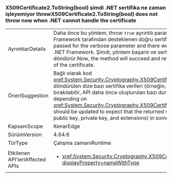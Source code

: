 ### <a name="x509certificate2tostringbool-does-not-throw-now-when-net-cannot-handle-the-certificate"></a><span data-ttu-id="00840-101">X509Certificate2.ToString(bool) şimdi .NET sertifika ne zaman işleyemiyor throw</span><span class="sxs-lookup"><span data-stu-id="00840-101">X509Certificate2.ToString(bool) does not throw now when .NET cannot handle the certificate</span></span>

|   |   |
|---|---|
|<span data-ttu-id="00840-102">Ayrıntılar</span><span class="sxs-lookup"><span data-stu-id="00840-102">Details</span></span>|<span data-ttu-id="00840-103">Daha önce bu yöntem, throw <code>true</code> ayrıntılı parametresi için geçirilen ve vardı yüklü olan ve .NET Framework tarafından desteklenen doğru sertifikalar.</span><span class="sxs-lookup"><span data-stu-id="00840-103">Previously, this method would throw if <code>true</code> was passed for the verbose parameter and there were certificates installed that weren't supported by the .NET Framework.</span></span> <span data-ttu-id="00840-104">Şimdi, yöntem başarılı ve sertifika erişilemez bölümlerini atlar geçerli bir dize döndürür.</span><span class="sxs-lookup"><span data-stu-id="00840-104">Now, the method will succeed and return a valid string that omits the inaccessible portions of the certificate.</span></span>|
|<span data-ttu-id="00840-105">Öneri</span><span class="sxs-lookup"><span data-stu-id="00840-105">Suggestion</span></span>|<span data-ttu-id="00840-106">Bağlı olarak kod <xref:System.Security.Cryptography.X509Certificates.X509Certificate2.ToString(System.Boolean)> döndürülen dize bazı sertifika verileri (örneğin, ortak anahtar, özel anahtarı ve uzantıları) dışarıda bırakılabilir, API daha önce oluşturulan bazı durumlarda beklenir güncelleştirilmesi.</span><span class="sxs-lookup"><span data-stu-id="00840-106">Any code depending on <xref:System.Security.Cryptography.X509Certificates.X509Certificate2.ToString(System.Boolean)> should be updated to expect that the returned string may exclude some certificate data (such as public key, private key, and extensions) in some cases in which the API would have previously thrown.</span></span>|
|<span data-ttu-id="00840-107">Kapsam</span><span class="sxs-lookup"><span data-stu-id="00840-107">Scope</span></span>|<span data-ttu-id="00840-108">Kenar</span><span class="sxs-lookup"><span data-stu-id="00840-108">Edge</span></span>|
|<span data-ttu-id="00840-109">Sürüm</span><span class="sxs-lookup"><span data-stu-id="00840-109">Version</span></span>|<span data-ttu-id="00840-110">4.6</span><span class="sxs-lookup"><span data-stu-id="00840-110">4.6</span></span>|
|<span data-ttu-id="00840-111">Tür</span><span class="sxs-lookup"><span data-stu-id="00840-111">Type</span></span>|<span data-ttu-id="00840-112">Çalışma zamanı</span><span class="sxs-lookup"><span data-stu-id="00840-112">Runtime</span></span>|
|<span data-ttu-id="00840-113">Etkilenen API'leri</span><span class="sxs-lookup"><span data-stu-id="00840-113">Affected APIs</span></span>|<ul><li><xref:System.Security.Cryptography.X509Certificates.X509Certificate2.ToString(System.Boolean)?displayProperty=nameWithType></li></ul>|

